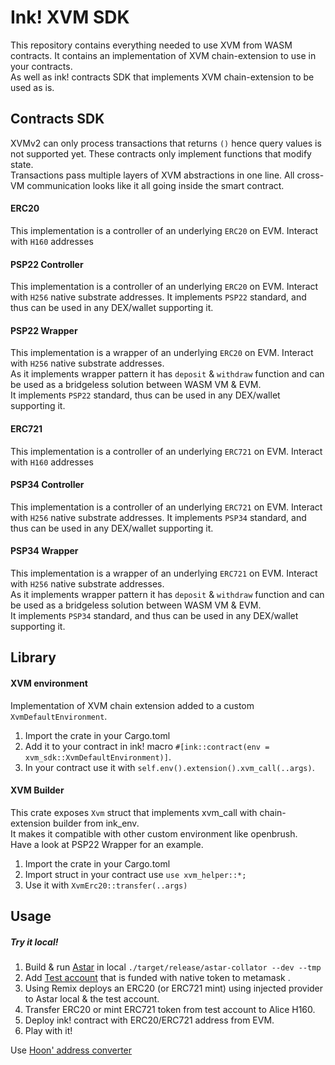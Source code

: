 # Ink! XVM SDK 

This repository contains everything needed to use XVM from WASM contracts.
It contains an implementation of XVM chain-extension to use in your contracts.   
As well as ink! contracts SDK that implements XVM chain-extension to be used as is.

## Contracts SDK

XVMv2 can only process transactions that returns `()` hence query values is not supported yet. These contracts only implement functions that modify state.   
Transactions pass multiple layers of XVM abstractions in one line. All cross-VM communication looks like it all going inside the smart contract.

#### ERC20
This implementation is a controller of an underlying `ERC20` on EVM. Interact with `H160` addresses 

#### PSP22 Controller
This implementation is a controller of an underlying `ERC20` on EVM. Interact with `H256` native substrate addresses.
It implements `PSP22` standard, and thus can be used in any DEX/wallet supporting it.

#### PSP22 Wrapper
This implementation is a wrapper of an underlying `ERC20` on EVM. Interact with `H256` native substrate addresses.   
As it implements wrapper pattern it has `deposit` & `withdraw` function and can be used as a bridgeless solution between WASM VM & EVM.   
It implements `PSP22` standard, thus can be used in any DEX/wallet supporting it.

#### ERC721
This implementation is a controller of an underlying `ERC721` on EVM. Interact with `H160` addresses

#### PSP34 Controller
This implementation is a controller of an underlying `ERC721` on EVM. Interact with `H256` native substrate addresses.
It implements `PSP34` standard, and thus can be used in any DEX/wallet supporting it.

#### PSP34 Wrapper
This implementation is a wrapper of an underlying `ERC721` on EVM. Interact with `H256` native substrate addresses.   
As it implements wrapper pattern it has `deposit` & `withdraw` function and can be used as a bridgeless solution between WASM VM & EVM.   
It implements `PSP34` standard, and thus can be used in any DEX/wallet supporting it.


## Library
#### XVM environment
Implementation of XVM chain extension added to a custom `XvmDefaultEnvironment`.   
1. Import the crate in your Cargo.toml   
2. Add it to your contract in ink! macro `#[ink::contract(env = xvm_sdk::XvmDefaultEnvironment)]`.   
3. In your contract use it with `self.env().extension().xvm_call(..args)`.

#### XVM Builder
This crate exposes `Xvm` struct that implements xvm_call with chain-extension builder from ink_env.   
It makes it compatible with other custom environment like openbrush.   
Have a look at PSP22 Wrapper for an example.
1. Import the crate in your Cargo.toml   
2. Import struct in your contract use `use xvm_helper::*;`   
3. Use it with `XvmErc20::transfer(..args)`

## Usage 

##### Try it local!
1. Build & run [Astar](https://github.com/AstarNetwork/Astar) in local `./target/release/astar-collator --dev --tmp`  
2. Add [Test account](https://github.com/AstarNetwork/Astar/blob/de5b8db29794917ffab8fb0a4a7b2a9a52491452/bin/collator/src/local/chain_spec.rs#L61-L66) that is funded with native token to metamask .
3. Using Remix deploys an ERC20 (or ERC721 mint) using injected provider to Astar local & the test account.
4. Transfer ERC20 or mint ERC721 token from test account to Alice H160.
5. Deploy ink! contract with ERC20/ERC721 address from EVM.
6. Play with it!

Use [Hoon' address converter](https://hoonsubin.github.io/evm-substrate-address-converter/) 
